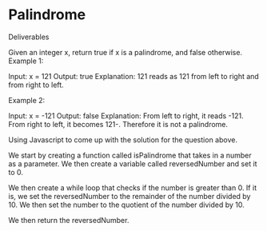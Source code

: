 # Palindrome
Deliverables 

Given an integer x, return true if x is a palindrome, and false otherwise.
Example 1:

Input: x = 121
Output: true
Explanation: 121 reads as 121 from left to right and from right to left.

Example 2:

Input: x = -121
Output: false
Explanation: From left to right, it reads -121. From right to left, it becomes 121-. Therefore it is not a palindrome.

Using Javascript to come up with the solution for the question above.

We start by creating a function called isPalindrome that takes in a number as a parameter.
We then create a variable called reversedNumber and set it to 0.

We then create a while loop that checks if the number is greater than 0.
If it is, we set the reversedNumber to the remainder of the number divided by 10.
We then set the number to the quotient of the number divided by 10.

We then return the reversedNumber.
